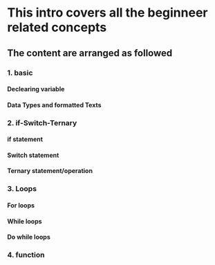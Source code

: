 # This intro covers all the beginneer related concepts

## The content are arranged as followed

### 1. basic
#### Declearing variable
#### Data Types and formatted Texts

### 2. if-Switch-Ternary
#### if statement
#### Switch statement
#### Ternary statement/operation

### 3. Loops
#### For loops
#### While loops
#### Do while loops

### 4. function
#### 